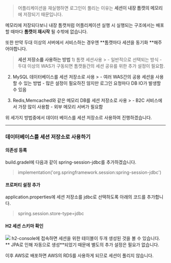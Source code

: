 > 어플리케이션을 재실행하면 로그인이 풀리는 이유는 **세션이 내장 톰캣의 메모리**에 저장되기 때문입니다. 

메모리에 저장되다보니 내장 톰캣처럼 어플리케이션 실행 시 실행되는 구조에서는 배포할 때마다 **톰캣이 재시작** 될 수밖에 없습니다. 

또한 만약 두대 이상의 서버에서 서비스하는 경우엔 **톰캣마다 세션을 동기화 **해주어야합니다. 

> **세션 저장소를 사용하는 방법**
	1) 톰캣 세션사용 
   	>
     - 일반적으로 선택되는 방식
     - 두대 이상의 WAS가 구동되면 톰캣들간의 세션 공유를 위한 추가 설정이 필요함.   
 > 
 2) MySQL 데이터베이스를 세션 저장소로 사용
    	> 
        - 여러 WAS간의 공용 세션을 사용할 수 있는 방법
        - 많은 설정이 필요하진 않지만 로그인 요청마다 DB IO가 발생할 수 있음
 >
 3) Redis,Memcached와 같은 메모리 DB를 세션 저장소로 사용
     	>
        - B2C 서비스에서 가장 많이 사용함
        - 외부 메모리 서버가 필요함
        
        
 위 세가지 방법중에서 데이터 베이스를 세션 저장소르 사용하여 진행하겠습니다. 
 _____
 ### 데이터베이스를 세션 저장소로 사용하기
#### 의존성 등록
 build.gradel에 다음과 같이 spring-session-jdbc를 추가하겠습니다. 
 > implementation('org.springframework.session:spring-session-jdbc')
 
 #### 프로퍼티 설정 추가
 application.properties에 세션 저장소를 jdbc로 선택하도록 아래의 코드를 추가합니다. 
 > spring.session.store-type=jdbc
 
 #### H2 세션 스키마 확인
 ![](https://images.velog.io/images/nnoshel/post/ce476061-18b2-420d-9309-f8d957263e69/%EC%8A%A4%ED%81%AC%EB%A6%B0%EC%83%B7%202022-02-04%20%EC%98%A4%ED%9B%84%2010.55.43.png)
 h2-console에 접속하면 세션을 위한 테이블이 두개 생성된 것을 볼 수 있습니다. 
** JPA로 인해 자동으로 생성**되었기 때문에 별도의 추가 설정은 필요가 없습니다. 

이후 AWS로 배포하면 AWS의 RDS를 사용하게 되므로 세션이 풀리지 않습니다. 
